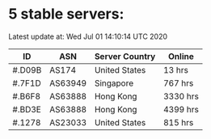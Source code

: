 # 5 stable servers:

Latest update at: Wed Jul 01 14:10:14 UTC 2020

| ID | ASN | Server Country | Online |
| -- | --- | -------------- | ------ |
| #.D09B | AS174 | United States | 13 hrs |
| #.7F1D | AS63949 | Singapore | 767 hrs |
| #.B6F8 | AS63888 | Hong Kong | 3330 hrs |
| #.BD3E | AS63888 | Hong Kong | 4399 hrs |
| #.1278 | AS23033 | United States | 815 hrs |

